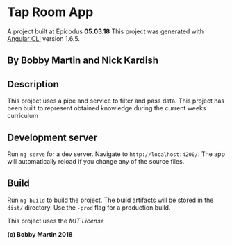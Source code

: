 # Tap Room App
A project built at Epicodus **05.03.18**
This project was generated with [Angular CLI](https://github.com/angular/angular-cli) version 1.6.5.

## By Bobby Martin and Nick Kardish

## Description
This project uses a pipe and service to filter and pass data. This project has been built to represent obtained knowledge during the current weeks curriculum

## Development server

Run `ng serve` for a dev server. Navigate to `http://localhost:4200/`. The app will automatically reload if you change any of the source files.

## Build

Run `ng build` to build the project. The build artifacts will be stored in the `dist/` directory. Use the `-prod` flag for a production build.

This project uses the _MIT License_  

**(c) Bobby Martin 2018**
